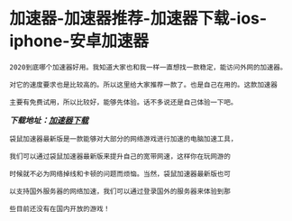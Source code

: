 # 加速器-加速器推荐-加速器下载-ios-iphone-安卓加速器

```
2020到底哪个加速器好用。我知道大家也和我一样一直想找一款稳定，能访问外网的加速器。
```
```
对它的速度要求也是比较高的。所以这里给大家推荐一款了。也是自己在用的。这款加速器
```
```
主要有免费试用，所以比较好，能够先体验。话不多说还是自己体验一下吧。
```

***下载地址：[加速器下载](http://vipviptv.com/share.html?channel=s3)***

```
袋鼠加速器最新版是一款能够对大部分的网络游戏进行加速的电脑加速工具，
```
```
我们可以通过袋鼠加速器最新版来提升自己的宽带网速，这样你在玩网游的
```  
```
时候就不必为网络掉线和卡顿的问题而烦恼。当然，袋鼠加速器最新版也可
```  
```
以支持国外服务器的网络加速，我们可以通过登录国外的服务器来体验到那
```  
```
些目前还没有在国内开放的游戏！
```


